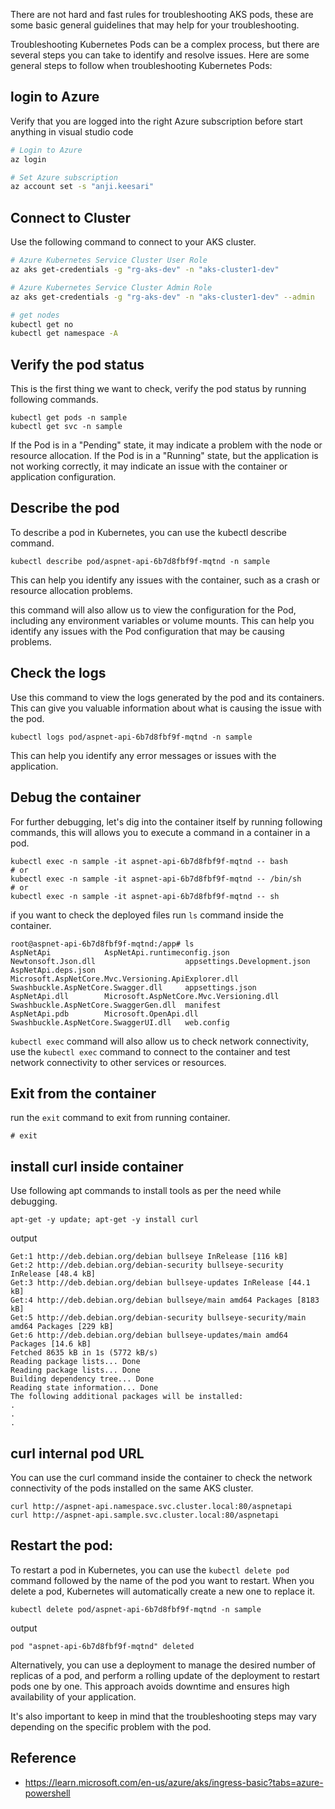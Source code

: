 There are not hard and fast rules for troubleshooting AKS pods, these are some basic general guidelines that may help for your troubleshooting.

Troubleshooting Kubernetes Pods can be a complex process, but there are several steps you can take to identify and resolve issues. Here are some general steps to follow when troubleshooting Kubernetes Pods:

## login to Azure

Verify that you are logged into the right Azure subscription before start anything in visual studio code

``` sh
# Login to Azure
az login 

# Set Azure subscription
az account set -s "anji.keesari"
```

## Connect to Cluster

Use the following command to connect to your AKS cluster.

``` sh
# Azure Kubernetes Service Cluster User Role
az aks get-credentials -g "rg-aks-dev" -n "aks-cluster1-dev"

# Azure Kubernetes Service Cluster Admin Role
az aks get-credentials -g "rg-aks-dev" -n "aks-cluster1-dev" --admin

# get nodes
kubectl get no
kubectl get namespace -A
```

## Verify the pod status

This is the first thing we want to check, verify the pod status by running following commands.

```
kubectl get pods -n sample
kubectl get svc -n sample
```

If the Pod is in a "Pending" state, it may indicate a problem with the node or resource allocation. If the Pod is in a "Running" state, but the application is not working correctly, it may indicate an issue with the container or application configuration.

## Describe the pod

To describe a pod in Kubernetes, you can use the kubectl describe command. 

```
kubectl describe pod/aspnet-api-6b7d8fbf9f-mqtnd -n sample
```

This can help you identify any issues with the container, such as a crash or resource allocation problems.

this command will also allow us to view the configuration for the Pod, including any environment variables or volume mounts. This can help you identify any issues with the Pod configuration that may be causing problems.

## Check the logs

Use this command to view the logs generated by the pod and its containers. This can give you valuable information about what is causing the issue with the pod.

```
kubectl logs pod/aspnet-api-6b7d8fbf9f-mqtnd -n sample
```

This can help you identify any error messages or issues with the application.

## Debug the container

For further debugging, let's dig into the container itself by running following commands, this will allows you to execute a command in a container in a pod.

```
kubectl exec -n sample -it aspnet-api-6b7d8fbf9f-mqtnd -- bash
# or
kubectl exec -n sample -it aspnet-api-6b7d8fbf9f-mqtnd -- /bin/sh
# or
kubectl exec -n sample -it aspnet-api-6b7d8fbf9f-mqtnd -- sh
```

if you want to check the deployed files run `ls` command inside the container.
```
root@aspnet-api-6b7d8fbf9f-mqtnd:/app# ls
AspNetApi            AspNetApi.runtimeconfig.json                         Newtonsoft.Json.dll                    appsettings.Development.json
AspNetApi.deps.json  Microsoft.AspNetCore.Mvc.Versioning.ApiExplorer.dll  Swashbuckle.AspNetCore.Swagger.dll     appsettings.json
AspNetApi.dll        Microsoft.AspNetCore.Mvc.Versioning.dll              Swashbuckle.AspNetCore.SwaggerGen.dll  manifest
AspNetApi.pdb        Microsoft.OpenApi.dll                                Swashbuckle.AspNetCore.SwaggerUI.dll   web.config
```

`kubectl exec` command will also allow us to check network connectivity, use the `kubectl exec` command to connect to the container and test network connectivity to other services or resources.

## Exit from the container

run the `exit` command to exit from running container.

``` 
# exit
```
## install curl inside container 

Use following apt commands to install tools as per the need while debugging.

```
apt-get -y update; apt-get -y install curl
```

output
```
Get:1 http://deb.debian.org/debian bullseye InRelease [116 kB]
Get:2 http://deb.debian.org/debian-security bullseye-security InRelease [48.4 kB]
Get:3 http://deb.debian.org/debian bullseye-updates InRelease [44.1 kB]
Get:4 http://deb.debian.org/debian bullseye/main amd64 Packages [8183 kB]
Get:5 http://deb.debian.org/debian-security bullseye-security/main amd64 Packages [229 kB]
Get:6 http://deb.debian.org/debian bullseye-updates/main amd64 Packages [14.6 kB]
Fetched 8635 kB in 1s (5772 kB/s)
Reading package lists... Done
Reading package lists... Done
Building dependency tree... Done
Reading state information... Done
The following additional packages will be installed:
.
.
.
```
## curl internal pod URL

You can use the curl command inside the container to check the network connectivity of the pods installed on the same AKS cluster.

```
curl http://aspnet-api.namespace.svc.cluster.local:80/aspnetapi
curl http://aspnet-api.sample.svc.cluster.local:80/aspnetapi
```

## Restart the pod:

To restart a pod in Kubernetes, you can use the `kubectl delete pod` command followed by the name of the pod you want to restart. When you delete a pod, Kubernetes will automatically create a new one to replace it.

```
kubectl delete pod/aspnet-api-6b7d8fbf9f-mqtnd -n sample
```
output
```
pod "aspnet-api-6b7d8fbf9f-mqtnd" deleted
```

Alternatively, you can use a deployment to manage the desired number of replicas of a pod, and perform a rolling update of the deployment to restart pods one by one. This approach avoids downtime and ensures high availability of your application.

<!--
## scale up or down

If the issue is related to resource constraints, you can scale up or down the replicas of the deployment using the kubectl scale command.

-->
It's also important to keep in mind that the troubleshooting steps may vary depending on the specific problem with the pod.

## Reference

- <https://learn.microsoft.com/en-us/azure/aks/ingress-basic?tabs=azure-powershell>